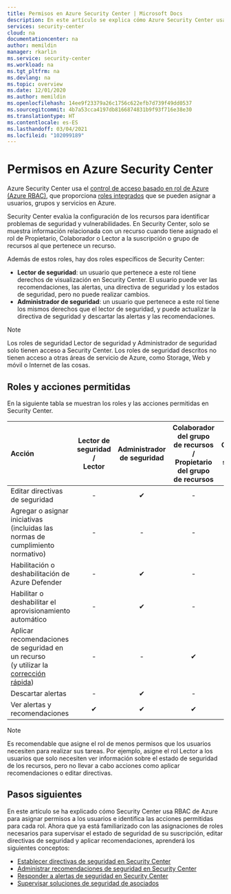```yaml
---
title: Permisos en Azure Security Center | Microsoft Docs
description: En este artículo se explica cómo Azure Security Center usa el control de acceso basado en roles para asignar permisos a los usuarios e identifica las acciones permitidas para cada rol.
services: security-center
cloud: na
documentationcenter: na
author: memildin
manager: rkarlin
ms.service: security-center
ms.workload: na
ms.tgt_pltfrm: na
ms.devlang: na
ms.topic: overview
ms.date: 12/01/2020
ms.author: memildin
ms.openlocfilehash: 14ee9f23379a26c1756c622efb7d739f49dd0537
ms.sourcegitcommit: 4b7a53cca4197db8166874831b9f93f716e38e30
ms.translationtype: HT
ms.contentlocale: es-ES
ms.lasthandoff: 03/04/2021
ms.locfileid: "102099189"
---
```

# <a name="permissions-in-azure-security-center"></a>Permisos en Azure Security Center

Azure Security Center usa el [control de acceso basado en rol de Azure (Azure RBAC)](../role-based-access-control/role-assignments-portal.md), que proporciona [roles integrados](../role-based-access-control/built-in-roles.md) que se pueden asignar a usuarios, grupos y servicios en Azure.

Security Center evalúa la configuración de los recursos para identificar problemas de seguridad y vulnerabilidades. En Security Center, solo se muestra información relacionada con un recurso cuando tiene asignado el rol de Propietario, Colaborador o Lector a la suscripción o grupo de recursos al que pertenece un recurso.

Además de estos roles, hay dos roles específicos de Security Center:

* **Lector de seguridad**: un usuario que pertenece a este rol tiene derechos de visualización en Security Center. El usuario puede ver las recomendaciones, las alertas, una directiva de seguridad y los estados de seguridad, pero no puede realizar cambios.
* **Administrador de seguridad**: un usuario que pertenece a este rol tiene los mismos derechos que el lector de seguridad, y puede actualizar la directiva de seguridad y descartar las alertas y las recomendaciones.

> [!NOTE]
> Los roles de seguridad Lector de seguridad y Administrador de seguridad solo tienen acceso a Security Center. Los roles de seguridad descritos no tienen acceso a otras áreas de servicio de Azure, como Storage, Web y móvil o Internet de las cosas.
>

## <a name="roles-and-allowed-actions"></a>Roles y acciones permitidas

En la siguiente tabla se muestran los roles y las acciones permitidas en Security Center.

|Acción|Lector de seguridad / <br> Lector |Administrador de seguridad  |Colaborador del grupo de recursos / <br> Propietario del grupo de recursos  |Colaborador de la suscripción  |Propietario de la suscripción  |
|:--- |:---:|:---:|:---:|:---:|:---:|
|Editar directivas de seguridad|-|✔|-|-|✔|
|Agregar o asignar iniciativas (incluidas las normas de cumplimiento normativo)|-|-|-|-|✔|
|Habilitación o deshabilitación de Azure Defender|-|✔|-|-|✔|
|Habilitar o deshabilitar el aprovisionamiento automático|-|✔|-|✔|✔|
|Aplicar recomendaciones de seguridad en un recurso</br> (y utilizar la [corrección rápida](security-center-remediate-recommendations.md#quick-fix-remediation))|-|-|✔|✔|✔|
|Descartar alertas|-|✔|-|✔|✔|
|Ver alertas y recomendaciones|✔|✔|✔|✔|✔|

> [!NOTE]
> Es recomendable que asigne el rol de menos permisos que los usuarios necesiten para realizar sus tareas. Por ejemplo, asigne el rol Lector a los usuarios que solo necesiten ver información sobre el estado de seguridad de los recursos, pero no llevar a cabo acciones como aplicar recomendaciones o editar directivas.
>
>

## <a name="next-steps"></a>Pasos siguientes
En este artículo se ha explicado cómo Security Center usa RBAC de Azure para asignar permisos a los usuarios e identifica las acciones permitidas para cada rol. Ahora que ya está familiarizado con las asignaciones de roles necesarios para supervisar el estado de seguridad de su suscripción, editar directivas de seguridad y aplicar recomendaciones, aprenderá los siguientes conceptos:

- [Establecer directivas de seguridad en Security Center](tutorial-security-policy.md)
- [Administrar recomendaciones de seguridad en Security Center](security-center-recommendations.md)
- [Responder a alertas de seguridad en Security Center](security-center-managing-and-responding-alerts.md)
- [Supervisar soluciones de seguridad de asociados](./security-center-partner-integration.md)